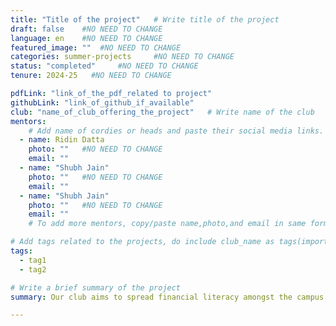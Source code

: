 ```yaml
---
title: "Title of the project"   # Write title of the project
draft: false    #NO NEED TO CHANGE
language: en    #NO NEED TO CHANGE
featured_image: ""  #NO NEED TO CHANGE
categories: summer-projects     #NO NEED TO CHANGE
status: "completed"     #NO NEED TO CHANGE
tenure: 2024-25   #NO NEED TO CHANGE

pdfLink: "link_of_the_pdf_related to project"     
githubLink: "link_of_github_if_available"
club: "name_of_club_offering_the_project"   # Write name of the club
mentors:
    # Add name of cordies or heads and paste their social media links.
  - name: Ridin Datta
    photo: ""   #NO NEED TO CHANGE
    email: ""
  - name: "Shubh Jain"
    photo: ""   #NO NEED TO CHANGE
    email: ""
  - name: "Shubh Jain"
    photo: ""   #NO NEED TO CHANGE
    email: ""
    # To add more mentors, copy/paste name,photo,and email in same format as above.

# Add tags related to the projects, do include club_name as tags(important)
tags: 
  - tag1
  - tag2    

# Write a brief summary of the project
summary: Our club aims to spread financial literacy amongst the campus community & aspires to make everyone adept in handling Personal Finances. We work at the merger of finance and analytics applying analytical understandings and tools in the areas of finance and economics. In the era of digitalization, rapid growth opportunities in fintech industries have sprung.

---
```

